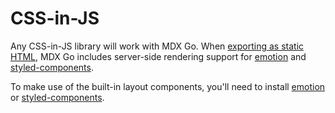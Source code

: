 
# CSS-in-JS

Any CSS-in-JS library will work with MDX Go.
When [exporting as static HTML](/exporting), MDX Go includes server-side rendering support for [emotion][] and [styled-components][].

To make use of the built-in layout components, you'll need to install [emotion][] or [styled-components][].

[emotion]: https://github.com/emotion-js/emotion
[styled-components]: https://github.com/styled-components/styled-components
